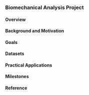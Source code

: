 ### Biomechanical Analysis Project

#### Overview

#### Background and Motivation

#### Goals

#### Datasets

#### Practical Applications

#### Milestones

#### Reference
